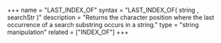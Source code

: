 +++
name = "LAST_INDEX_OF"
syntax = "LAST_INDEX_OF( string <STRING>, searchStr <STRING> )"
description = "Returns the character position where the last occurrence of a search substring occurs in a string."
type = "string manipulation"
related = ["INDEX_OF"]
+++

